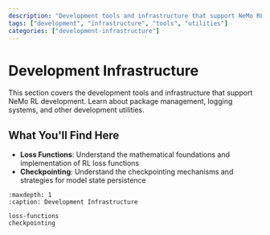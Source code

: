 ```yaml
---
description: "Development tools and infrastructure that support NeMo RL development."
tags: ["development", "infrastructure", "tools", "utilities"]
categories: ["development-infrastructure"]
---
```


# Development Infrastructure

This section covers the development tools and infrastructure that support NeMo RL development. Learn about package management, logging systems, and other development utilities.

## What You'll Find Here

- **Loss Functions**: Understand the mathematical foundations and implementation of RL loss functions
- **Checkpointing**: Understand the checkpointing mechanisms and strategies for model state persistence

```{toctree}
:maxdepth: 1
:caption: Development Infrastructure

loss-functions
checkpointing
``` 
